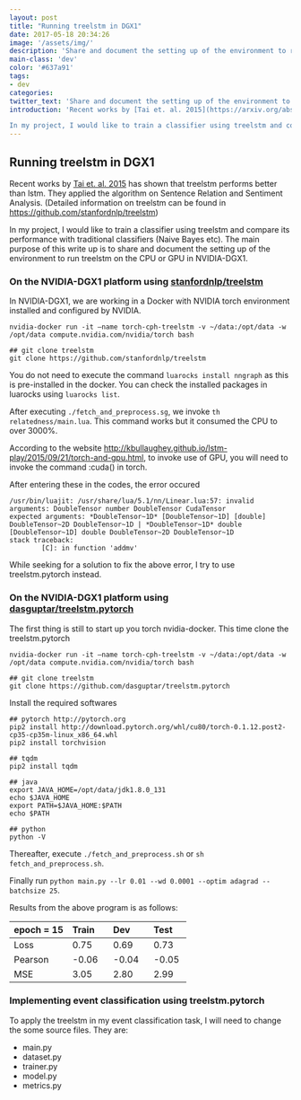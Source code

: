 ```yaml
---
layout: post
title: "Running treelstm in DGX1"
date: 2017-05-18 20:34:26
image: '/assets/img/'
description: 'Share and document the setting up of the environment to run treelstm on the CPU or GPU in NVIDIA-DGX1.'
main-class: 'dev'
color: '#637a91'
tags:
- dev
categories:
twitter_text: 'Share and document the setting up of the environment to run treelstm on the CPU or GPU in NVIDIA-DGX1.'
introduction: 'Recent works by [Tai et. al. 2015](https://arxiv.org/abs/1503.00075) has shown that treelstm performs better than lstm. They applied the algorithm on Sentence Relation and Sentiment Analysis. (Detailed information on treelstm can be found in https://github.com/stanfordnlp/treelstm)

In my project, I would like to train a classifier using treelstm and compare its performance with traditional classifiers (Naive Bayes etc). The main purpose of this write up is to share and document the setting up of the environment to run treelstm on the CPU or GPU in NVIDIA-DGX1.'
---
```


## Running treelstm in DGX1

Recent works by [Tai et. al. 2015](https://arxiv.org/abs/1503.00075) has shown that treelstm performs better than lstm. They applied the algorithm on Sentence Relation and Sentiment Analysis. (Detailed information on treelstm can be found in https://github.com/stanfordnlp/treelstm)

In my project, I would like to train a classifier using treelstm and compare its performance with traditional classifiers (Naive Bayes etc). The main purpose of this write up is to share and document the setting up of the environment to run treelstm on the CPU or GPU in NVIDIA-DGX1. 

### On the NVIDIA-DGX1 platform using [stanfordnlp/treelstm](https://github.com/stanfordnlp/treelstm)
In NVIDIA-DGX1, we are working in a Docker with NVIDIA torch environment installed and configured by NVIDIA. 

```
nvidia-docker run -it —name torch-cph-treelstm -v ~/data:/opt/data -w /opt/data compute.nvidia.com/nvidia/torch bash

## git clone treelstm
git clone https://github.com/stanfordnlp/treelstm
```

You do not need to execute the command `luarocks install nngraph` as this is pre-installed in the docker. You can check the installed packages in luarocks using `luarocks list`.

After executing `./fetch_and_preprocess.sg`, we invoke `th relatedness/main.lua`. This command works but it consumed the CPU to over 3000%. 

According to the website http://kbullaughey.github.io/lstm-play/2015/09/21/torch-and-gpu.html, to invoke use of GPU, you will need to invoke the command :cuda() in torch.  

After entering these in the codes, the error occured
```
/usr/bin/luajit: /usr/share/lua/5.1/nn/Linear.lua:57: invalid arguments: DoubleTensor number DoubleTensor CudaTensor 
expected arguments: *DoubleTensor~1D* [DoubleTensor~1D] [double] DoubleTensor~2D DoubleTensor~1D | *DoubleTensor~1D* double [DoubleTensor~1D] double DoubleTensor~2D DoubleTensor~1D
stack traceback:
        [C]: in function 'addmv'
```

While seeking for a solution to fix the above error, I try to use treelstm.pytorch instead.


### On the NVIDIA-DGX1 platform using [dasguptar/treelstm.pytorch](https://github.com/dasguptar/treelstm.pytorch)
The first thing is still to start up you torch nvidia-docker. This time clone the treelstm.pytorch
```
nvidia-docker run -it —name torch-cph-treelstm -v ~/data:/opt/data -w /opt/data compute.nvidia.com/nvidia/torch bash

## git clone treelstm
git clone https://github.com/dasguptar/treelstm.pytorch
```

Install the required softwares
```
## pytorch http://pytorch.org 
pip2 install http://download.pytorch.org/whl/cu80/torch-0.1.12.post2-cp35-cp35m-linux_x86_64.whl 
pip2 install torchvision

## tqdm
pip2 install tqdm

## java 
export JAVA_HOME=/opt/data/jdk1.8.0_131
echo $JAVA_HOME
export PATH=$JAVA_HOME:$PATH
echo $PATH

## python
python -V
```

Thereafter, execute `./fetch_and_preprocess.sh` or `sh fetch_and_preprocess.sh`.

Finally run `python main.py --lr 0.01 --wd 0.0001 --optim adagrad --batchsize 25`.

Results from the above program is as follows:

| epoch = 15 | Train    | Dev      | Test     |
|------------|----------|----------|----------|
| Loss       | 0.75 | 0.69 | 0.73 |
| Pearson    | -0.06 | -0.04 | -0.05 |
| MSE        | 3.05 | 2.80 | 2.99 |

### Implementing event classification using treelstm.pytorch

To apply the treelstm in my event classification task, I will need to change the some source files. They are:
- main.py
- dataset.py
- trainer.py
- model.py
- metrics.py


